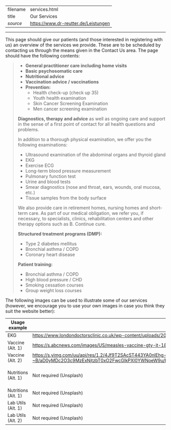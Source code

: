 |          |                                      |
|----------|--------------------------------------|
| filename | services.html                        |
| title    | Our Services                         |
| *source* | https://www.dr-reutter.de/Leistungen |
---------------------------------------------------

This page should give our patients (and those interested in registering with us) an overview of the services we provide. These are to be scheduled by contacting us through the means given in the Contact Us area. The page should have the following contents:

> - **General practitioner care including home visits**
> - **Basic psychosomatic care**
> - **Nutritional advice**
> - **Vaccination advice / vaccinations**
> - **Prevention:**
>     - Health check-up (check up 35)
>     - Youth health examination
>     - Skin Cancer Screening Examination
>     - Men cancer screening examination
> 
> **Diagnostics, therapy and advice** as well as ongoing care and support in the sense of a first point of contact for all health questions and problems.
> 
> In addition to a thorough physical examination, we offer you the following examinations:
> - Ultrasound examination of the abdominal organs and thyroid gland
> - EKG
> - Exercise ECG
> - Long-term blood pressure measurement
> - Pulmonary function test
> - Urine and blood tests
> - Smear diagnostics (nose and throat, ears, wounds, oral mucosa, etc.)
> - Tissue samples from the body surface
> 
> We also provide care in retirement homes, nursing homes and short-term care.
> As part of our medical obligation, we refer you, if necessary, to specialists, clinics, rehabilitation centers and other therapy options such as B. Continue cure.
> 
> **Structured treatment programs (DMP):**
> - Type 2 diabetes mellitus
> - Bronchial asthma / COPD
> - Coronary heart disease
> 
> **Patient training:**
> - Bronchial asthma / COPD
> - High blood pressure / CHD
> - Smoking cessation courses
> - Group weight loss courses


The following images can be used to illustrate some of our services (however, we encourage you to use your own images in case you think they suit the website better):

| Usage example       | Source                                                                                                                                                                                                     | Image                                     |
|---------------------|------------------------------------------------------------------------------------------------------------------------------------------------------------------------------------------------------------|-------------------------------------------|
| EKG                 | https://www.londondoctorsclinic.co.uk/wp-content/uploads/2018/05/istock-182424105-3-min-min-2-2-2-2-2-3.jpg                                                                                                | ![EKG](../images/ekg.jpg)                 |
| Vaccine (Alt. 1)    | https://s.abcnews.com/images/US/measles-vaccine-gty-jt-180115_4x3_992.jpg                                                                                                                                  | ![Vaccine 2](../images/vaccine1.jpg)      |
| Vaccine (Alt. 2)    | https://s.yimg.com/uu/api/res/1.2/4Jf9T2SAcST443YA0nlEhg--~B/aD0yMDc2O3c9MzExNjtzbT0xO2FwcGlkPXl0YWNoeW9u/http://media.zenfs.com/en/homerun/feed_manager_auto_publish_494/1497c6ffd374850a9917da030ccd655e | ![Vaccine 3](../images/vaccine2.jpg)      |
| Nutritions (Alt. 1) | Not required (Unsplash)                                                                                                                                                                                    | ![Nutritons 1](../images/nutritions1.jpg) |
| Nutritions (Alt. 1) | Not required (Unsplash)                                                                                                                                                                                    | ![Nutritons 2](../images/nutritions2.jpg) |
| Lab Utils (Alt. 1)  | Not required (Unsplash)                                                                                                                                                                                    | ![Labor Utils](../images/lab-utils1.jpg)  |
| Lab Utils (Alt. 2)  | Not required (Unsplash)                                                                                                                                                                                    | ![Labor Utils](../images/lab-utils2.jpg)  | 
